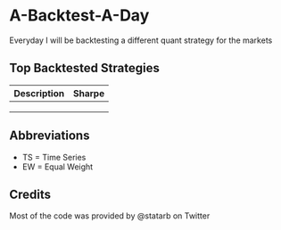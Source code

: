 # A-Backtest-A-Day
Everyday I will be backtesting a different quant strategy for the markets

## Top Backtested Strategies
| Description | Sharpe |
|-------------|--------|
|             |        |
|             |        |
|             |        |

## Abbreviations
- TS = Time Series
- EW = Equal Weight

## Credits
Most of the code was provided by @statarb on Twitter
